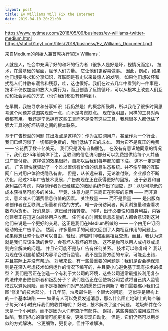 ```yaml
---
layout: post
title: Ev Williams Will Fix the Internet
date: 2019-04-10 20:21:00
---
```

https://www.nytimes.com/2018/05/09/business/ev-williams-twitter-medium.html
https://static01.nyt.com/files/2018/business/Ev_Williams_Document.pdf

来自Medium的创始人兼首席执行官Ev Williams：

人就是人，社会中充满了好的和坏的行为者（很多人是好是坏，视情况而定）。 技术，在最基础的层面，赋予人们力量。 它让他们更容易做事。 因此，例如，如果他们想要寻求和分享知识，互联网是有史以来最惊人的发明。 如果他们想破坏和扰乱人们并散布谎言和残忍，哇，这也很好。我们在过去几年中看到的一件事是，技术不仅仅加速和放大人类行为，而且创造了反馈循环，可以从根本上改变人们互动和社会运动的方式（也许我们都没有预料到）。

在早期，我被寻求和分享知识（我仍然是）的概念所鼓舞，所以我花了很多时间思考这个问题并试图实现这一点，而不是考虑缺点。 现在很明显，同样的工具对两者都有用。 我还是宁愿拥有这些工具而不是没有这些工具，我想很多人都低估了强大工具的好坏结果之间的根本联系。

基于广告模型的问题
其出发点是这样的：作为互联网用户，甚至作为一个行业，我们已经习惯了一切都是免费的，我们低估了它的成本。 因为它不是真正的免费 —— 它花费了数十亿美元。 我们只是没有自掏腰包。 在没有有意识地同意的情况下，我们在25年前集体下注，互联网的信息访问部分可以免费提供给每个人并通过广告付费。 这样做的效果很好，自那以后我们每年都加倍下注。
这不一定是错的。 广告很快就资助了一个难以置信有价值的信息生态系统。并不像早期的互联网广告对用户体验或隐私有害。 但是，从长远来看，无论谁付账，企业都会不断优化，经过20年广告技术发展，广告商现在正在获得更好的回报。
出于必要和自身利益的考虑，内容创作者对已经建立的激励系统作出了回应，即：以尽可能低的成本获得尽可能多的关注。 毕竟，注意力是广告商正在购买的东西 —— 而非真实，意义或人们消费信息价值的因素。 关注数量 —— 而不是质量 —— 是出版商和创作者在互联网上衡量和评估的方式。 唯一身份访问者，网页浏览量和查看次数均为货币。
好消息是，这已经开始转变。 同样，出于必要性和自身利益，内容创建者正在迅速向最终用户收费。 任何关心时间和信息质量的人都会意识到这对他们来说是一个更好的交易。这正是我们在Medium所做的 —— 一个由用户订阅驱动的无广告平台。
然而，许多最棘手的问题又回到了人类相互作用的问题上。 如果你想让整个世界可以自由，轻松，跨越时间和距离相互交流，而且，我认为这就是我们应该生活的世界，会有坏人有坏的互动。 这不是你可以用人或机器或规则完全解决的问题。 并且它可能不是与广告有任何关系。
技术可以修复吗？
我认为现在很明显希望对内容平台进行监管。 我不是监管方面的专家，可能会出错，并且实际上并没有帮助。 对我来说，有一些最重要的问题是：我们是否会确保规则是在深入考虑技术如何运作的情况下编写的，并且要小心避免基于现有技术的模型？ 我们是否正在创造一个有利于大公司的环境，这些公司通常最擅长利用复杂的法律来击败创新者和叛乱分子？ 我们是否正在促使新公司尝试将自己纳入监管模式以避免风险，而不是根据他们对产品的愿景进行创新？
我们需要缩小我们试图“修复”的技术部分。十几年前，垃圾邮件是一个很大的问题。 这似乎是架构上的一个基本缺陷 —— 如果有人可以免费发送消息，那么什么阻止地球上的每个骗子每天24小时充斥我们的收件箱呢？ 好吧，技术解决了这个问题。 垃圾邮件在今天是一个小问题，而不是因为人们审查所有邮件。 误报，某些类型的滥用或其他缺陷，我们担心的事情可能更复杂，更难实现自动化。 但是，它们仍然可以用类似的方式解决。 它更细致，更复杂，但并不难解决。
